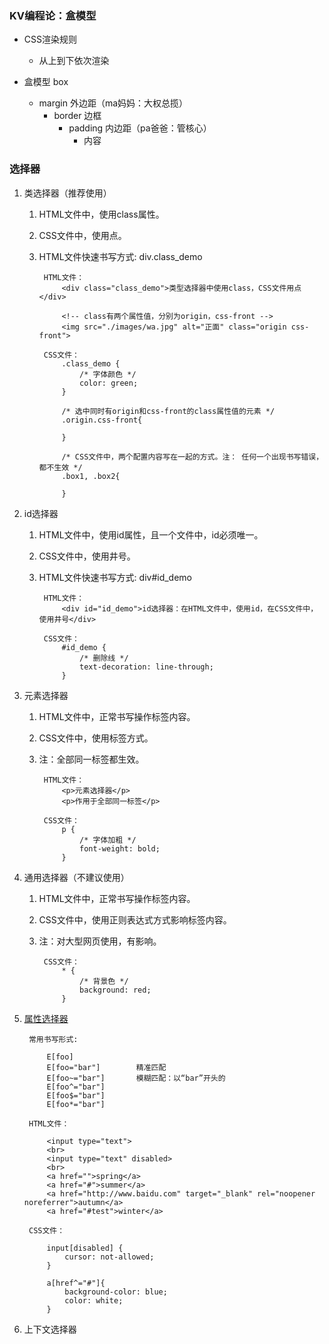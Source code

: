 ### KV编程论：盒模型 ###
- CSS渲染规则
	- 从上到下依次渲染

- 盒模型		box
	- margin	外边距（ma妈妈：大权总揽）
		- border	边框
			- padding	内边距（pa爸爸：管核心）
				- 内容

### 选择器 ###
1. 类选择器（推荐使用）
	1. HTML文件中，使用class属性。
	2. CSS文件中，使用点。
	3. HTML文件快速书写方式: div.class_demo

			HTML文件：
				<div class="class_demo">类型选择器中使用class，CSS文件用点</div>

				<!-- class有两个属性值，分别为origin，css-front -->
		        <img src="./images/wa.jpg" alt="正面" class="origin css-front">
			
			CSS文件：
				.class_demo {
				    /* 字体颜色 */
				    color: green;
				}

				/* 选中同时有origin和css-front的class属性值的元素 */
				.origin.css-front{
			
				}

				/* CSS文件中，两个配置内容写在一起的方式。注： 任何一个出现书写错误，都不生效 */
				.box1, .box2{
				
				}

2. id选择器
	1. HTML文件中，使用id属性，且一个文件中，id必须唯一。
	2. CSS文件中，使用井号。
	3. HTML文件快速书写方式: div#id_demo

			HTML文件：
				<div id="id_demo">id选择器：在HTML文件中，使用id，在CSS文件中，使用井号</div>

			CSS文件：
				#id_demo {
				    /* 删除线 */
				    text-decoration: line-through;
				}

3. 元素选择器
	1. HTML文件中，正常书写操作标签内容。
	2. CSS文件中，使用标签方式。
	3. 注：全部同一标签都生效。

			HTML文件：
				<p>元素选择器</p>
    			<p>作用于全部同一标签</p>

			CSS文件：
				p {
				    /* 字体加粗 */
				    font-weight: bold;
				}

4. 通用选择器（不建议使用）
	1. HTML文件中，正常书写操作标签内容。
	2. CSS文件中，使用正则表达式方式影响标签内容。
	3. 注：对大型网页使用，有影响。

			CSS文件：
				* {
				    /* 背景色 */
				    background: red;
				}

5. [属性选择器](../CSS_demo/attribute.html)

		常用书写形式:
		
			E[foo]
			E[foo="bar"]		精准匹配
			E[foo~="bar"]		模糊匹配：以“bar”开头的
			E[foo^="bar"]
			E[foo$="bar"]
			E[foo*="bar"]
		
		HTML文件：
		
		    <input type="text">
		    <br>
		    <input type="text" disabled>
		    <br>
		    <a href="">spring</a>
		    <a href="#">summer</a>
		    <a href="http://www.baidu.com" target="_blank" rel="noopener noreferrer">autumn</a>
		    <a href="#test">winter</a>
		
		CSS文件：
		
		    input[disabled] {
		        cursor: not-allowed;
		    }
		
		    a[href^="#"]{
		        background-color: blue;
		        color: white;
		    }

6. 上下文选择器


